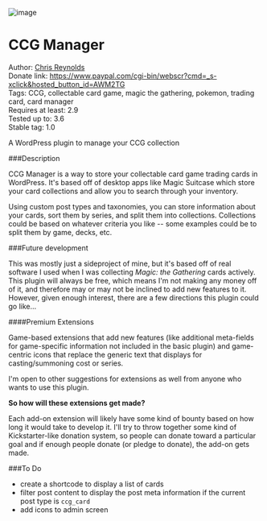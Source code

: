 ![image](https://raw.github.com/jazzsequence/CCG-Manager/master/images/card-icon-64.png)

CCG Manager
===========
Author: [Chris Reynolds](https://github.com/jazzsequence)  
Donate link: https://www.paypal.com/cgi-bin/webscr?cmd=_s-xclick&hosted_button_id=AWM2TG  
Tags: CCG, collectable card game, magic the gathering, pokemon, trading card, card manager  
Requires at least: 2.9  
Tested up to: 3.6  
Stable tag: 1.0  

A WordPress plugin to manage your CCG collection

###Description

CCG Manager is a way to store your collectable card game trading cards in WordPress. It's based off of desktop apps like Magic Suitcase which store your card collections and allow you to search through your inventory. 

Using custom post types and taxonomies, you can store information about your cards, sort them by series, and split them into collections. Collections could be based on whatever criteria you like -- some examples could be to split them by game, decks, etc.

###Future development

This was mostly just a sideproject of mine, but it's based off of real software I used when I was collecting *Magic: the Gathering* cards actively. This plugin will always be free, which means I'm not making any money off of it, and therefore may or may not be inclined to add new features to it. However, given enough interest, there are a few directions this plugin could go like…

####Premium Extensions

Game-based extensions that add new features (like additional meta-fields for game-specific information not included in the basic plugin) and game-centric icons that replace the generic text that displays for casting/summoning cost or series.

I'm open to other suggestions for extensions as well from anyone who wants to use this plugin.

**So how will these extensions get made?**

Each add-on extension will likely have some kind of bounty based on how long it would take to develop it. I'll try to throw together some kind of Kickstarter-like donation system, so people can donate toward a particular goal and if enough people donate (or pledge to donate), the add-on gets made.

###To Do

* create a shortcode to display a list of cards
* filter post content to display the post meta information if the current post type is `ccg_card`
* add icons to admin screen